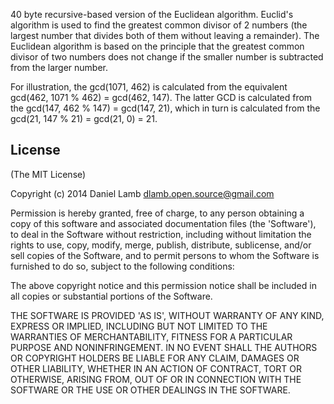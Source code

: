 40 byte recursive-based version of the Euclidean algorithm. Euclid's algorithm is used to find the greatest common divisor of 2 numbers (the largest number that divides both of them without leaving a remainder). The Euclidean algorithm is based on the principle that the greatest common divisor of two numbers does not change if the smaller number is subtracted from the larger number.

For illustration, the gcd(1071, 462) is calculated from the equivalent gcd(462, 1071 % 462) = gcd(462, 147). The latter GCD is calculated from the gcd(147, 462 % 147) = gcd(147, 21), which in turn is calculated from the gcd(21, 147 % 21) = gcd(21, 0) = 21.

## License

(The MIT License)

Copyright (c) 2014 Daniel Lamb <dlamb.open.source@gmail.com>

Permission is hereby granted, free of charge, to any person obtaining
a copy of this software and associated documentation files (the
'Software'), to deal in the Software without restriction, including
without limitation the rights to use, copy, modify, merge, publish,
distribute, sublicense, and/or sell copies of the Software, and to
permit persons to whom the Software is furnished to do so, subject to
the following conditions:

The above copyright notice and this permission notice shall be
included in all copies or substantial portions of the Software.

THE SOFTWARE IS PROVIDED 'AS IS', WITHOUT WARRANTY OF ANY KIND,
EXPRESS OR IMPLIED, INCLUDING BUT NOT LIMITED TO THE WARRANTIES OF
MERCHANTABILITY, FITNESS FOR A PARTICULAR PURPOSE AND NONINFRINGEMENT.
IN NO EVENT SHALL THE AUTHORS OR COPYRIGHT HOLDERS BE LIABLE FOR ANY
CLAIM, DAMAGES OR OTHER LIABILITY, WHETHER IN AN ACTION OF CONTRACT,
TORT OR OTHERWISE, ARISING FROM, OUT OF OR IN CONNECTION WITH THE
SOFTWARE OR THE USE OR OTHER DEALINGS IN THE SOFTWARE.
